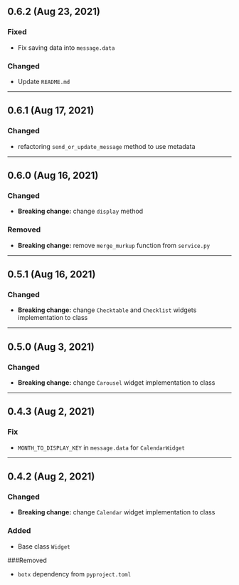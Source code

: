 ## 0.6.2 (Aug 23, 2021)

### Fixed
* Fix saving data into `message.data`

### Changed
* Update `README.md`
---

## 0.6.1 (Aug 17, 2021)

### Changed
* refactoring `send_or_update_message` method to use metadata
---

## 0.6.0 (Aug 16, 2021)

### Changed
* **Breaking change:** change `display` method


### Removed
* **Breaking change:** remove  `merge_murkup` function from `service.py`
---


## 0.5.1 (Aug 16, 2021)

### Changed
* **Breaking change:** change `Checktable` and `Checklist` widgets implementation to class

---


## 0.5.0 (Aug 3, 2021)

### Changed
* **Breaking change:** change `Carousel` widget implementation to class

---

## 0.4.3 (Aug 2, 2021)

### Fix
* `MONTH_TO_DISPLAY_KEY` in `message.data` for `CalendarWidget`

---

## 0.4.2 (Aug 2, 2021)

### Changed
* **Breaking change:** change `Calendar` widget implementation to class

### Added
* Base class `Widget`

###Removed
* `botx` dependency from `pyproject.toml`

